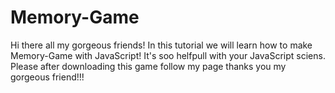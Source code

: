 # Memory-Game
Hi there all my gorgeous friends!
In this tutorial we will learn how to make Memory-Game with JavaScript! 
It's soo helfpull with your JavaScript sciens.
Please after downloading this game follow my page thanks you my gorgeous friend!!!

